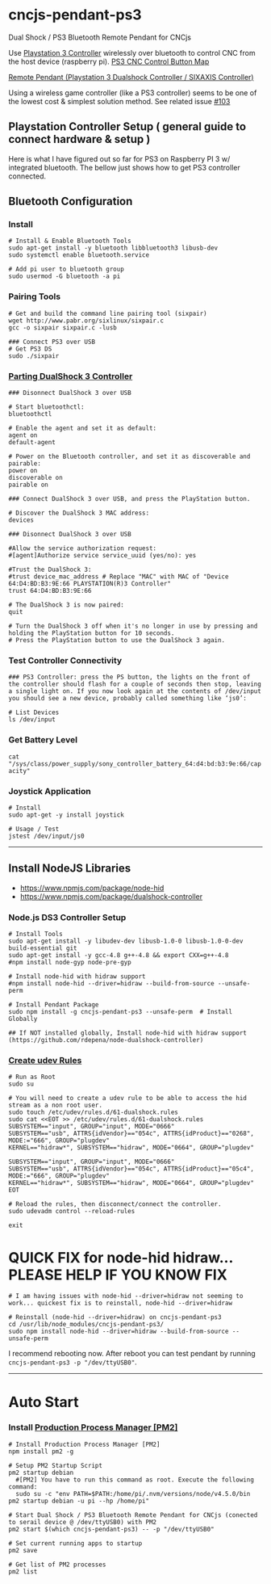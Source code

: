 # cncjs-pendant-ps3
Dual Shock / PS3 Bluetooth Remote Pendant for CNCjs

Use [Playstation 3 Controller](https://www.playstation.com/en-us/explore/accessories/dualshock-3-ps3/) wirelessly over bluetooth to control CNC from the host device (raspberry pi). [PS3 CNC Control Button Map](https://docs.google.com/drawings/d/1DMzfBk5DSvjJ082FrerrfmpL19-pYAOcvcmTbZJJsvs/edit?usp=sharing)

[Remote Pendant (Playstation 3 Dualshock Controller / SIXAXIS Controller)](https://github.com/cheton/cnc/issues/103)

Using a wireless game controller (like a PS3 controller) seems to be one of the lowest cost & simplest solution method. See related issue [#103](https://github.com/cheton/cnc/issues/103)

## Playstation Controller Setup ( general guide to connect hardware & setup )

Here is what I have figured out so far for PS3 on Raspberry PI 3 w/ integrated bluetooth.
The bellow just shows how to get PS3 controller connected.


## Bluetooth Configuration

### Install
```
# Install & Enable Bluetooth Tools
sudo apt-get install -y bluetooth libbluetooth3 libusb-dev
sudo systemctl enable bluetooth.service

# Add pi user to bluetooth group
sudo usermod -G bluetooth -a pi
```

### Pairing Tools
```
# Get and build the command line pairing tool (sixpair)
wget http://www.pabr.org/sixlinux/sixpair.c
gcc -o sixpair sixpair.c -lusb

### Connect PS3 over USB
# Get PS3 DS 
sudo ./sixpair
```

### [Parting DualShock 3 Controller](https://wiki.gentoo.org/wiki/Sony_DualShock)
```
### Disonnect DualShock 3 over USB

# Start bluetoothctl:
bluetoothctl

# Enable the agent and set it as default:
agent on
default-agent

# Power on the Bluetooth controller, and set it as discoverable and pairable:
power on
discoverable on
pairable on

### Connect DualShock 3 over USB, and press the PlayStation button.

# Discover the DualShock 3 MAC address:
devices

### Disonnect DualShock 3 over USB

#Allow the service authorization request:
#[agent]Authorize service service_uuid (yes/no): yes

#Trust the DualShock 3:
#trust device_mac_address # Replace "MAC" with MAC of "Device 64:D4:BD:B3:9E:66 PLAYSTATION(R)3 Controller"
trust 64:D4:BD:B3:9E:66 

# The DualShock 3 is now paired:
quit

# Turn the DualShock 3 off when it's no longer in use by pressing and holding the PlayStation button for 10 seconds.
# Press the PlayStation button to use the DualShock 3 again.
```

### Test Controller Connectivity
```
### PS3 Controller: press the PS button, the lights on the front of the controller should flash for a couple of seconds then stop, leaving a single light on. If you now look again at the contents of /dev/input you should see a new device, probably called something like ‘js0’:

# List Devices
ls /dev/input
```

### Get Battery Level
`cat "/sys/class/power_supply/sony_controller_battery_64:d4:bd:b3:9e:66/capacity"`


### Joystick Application
```
# Install
sudo apt-get -y install joystick

# Usage / Test
jstest /dev/input/js0
```

----------------------------------------

## Install NodeJS Libraries
 - https://www.npmjs.com/package/node-hid
 - https://www.npmjs.com/package/dualshock-controller

### Node.js DS3 Controller Setup
```
# Install Tools
sudo apt-get install -y libudev-dev libusb-1.0-0 libusb-1.0-0-dev build-essential git
sudo apt-get install -y gcc-4.8 g++-4.8 && export CXX=g++-4.8
#npm install node-gyp node-pre-gyp

# Install node-hid with hidraw support
#npm install node-hid --driver=hidraw --build-from-source --unsafe-perm

# Install Pendant Package
sudo npm install -g cncjs-pendant-ps3 --unsafe-perm  # Install Globally

## If NOT installed globally, Install node-hid with hidraw support (https://github.com/rdepena/node-dualshock-controller)
```

### [Create udev Rules](https://github.com/rdepena/node-dualshock-controller#-create-udev-rules)
```
# Run as Root
sudo su

# You will need to create a udev rule to be able to access the hid stream as a non root user.
sudo touch /etc/udev/rules.d/61-dualshock.rules
sudo cat <<EOT >> /etc/udev/rules.d/61-dualshock.rules
SUBSYSTEM=="input", GROUP="input", MODE="0666"
SUBSYSTEM=="usb", ATTRS{idVendor}=="054c", ATTRS{idProduct}=="0268", MODE:="666", GROUP="plugdev"
KERNEL=="hidraw*", SUBSYSTEM=="hidraw", MODE="0664", GROUP="plugdev"

SUBSYSTEM=="input", GROUP="input", MODE="0666"
SUBSYSTEM=="usb", ATTRS{idVendor}=="054c", ATTRS{idProduct}=="05c4", MODE:="666", GROUP="plugdev"
KERNEL=="hidraw*", SUBSYSTEM=="hidraw", MODE="0664", GROUP="plugdev"
EOT

# Reload the rules, then disconnect/connect the controller.
sudo udevadm control --reload-rules

exit
```

# QUICK FIX for node-hid hidraw... PLEASE HELP IF YOU KNOW FIX
```
# I am having issues with node-hid --driver=hidraw not seeming to work... quickest fix is to reinstall, node-hid --driver=hidraw 

# Reinstall (node-hid --driver=hidraw) on cncjs-pendant-ps3
cd /usr/lib/node_modules/cncjs-pendant-ps3/
sudo npm install node-hid --driver=hidraw --build-from-source --unsafe-perm
```

I recommend rebooting now.
After reboot you can test pendant by running `cncjs-pendant-ps3 -p "/dev/ttyUSB0"`.

----------------------------------------

# Auto Start

### Install [Production Process Manager [PM2]](http://pm2.io)
```
# Install Production Process Manager [PM2]
npm install pm2 -g

# Setup PM2 Startup Script
pm2 startup debian
  #[PM2] You have to run this command as root. Execute the following command:
  sudo su -c "env PATH=$PATH:/home/pi/.nvm/versions/node/v4.5.0/bin pm2 startup debian -u pi --hp /home/pi"

# Start Dual Shock / PS3 Bluetooth Remote Pendant for CNCjs (conected to serail device @ /dev/ttyUSB0) with PM2
pm2 start $(which cncjs-pendant-ps3) -- -p "/dev/ttyUSB0"

# Set current running apps to startup
pm2 save

# Get list of PM2 processes
pm2 list
```
